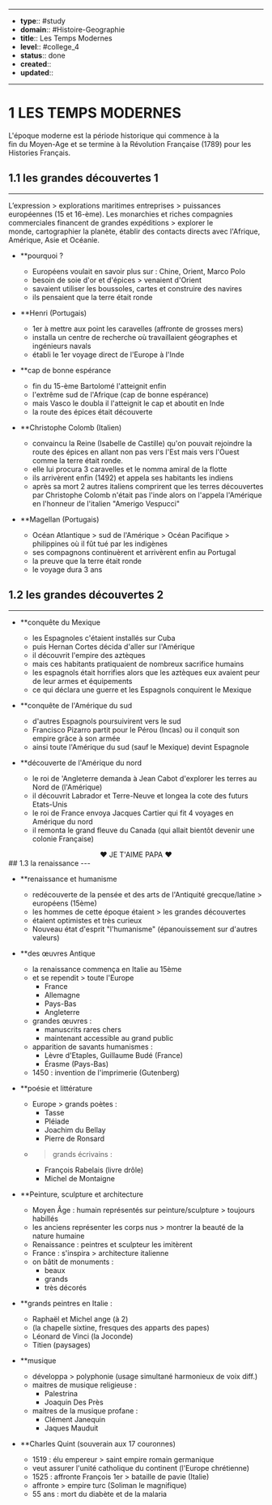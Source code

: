 
---
- **type**:: #study
- **domain**:: #Histoire-Geographie 
- **title**:: Les Temps Modernes
- **level**:: #college_4
- **status**:: done
- **created**:: 
- **updated**:: 
---


# 1	LES TEMPS MODERNES



L'époque moderne est la période historique qui commence à la fin du Moyen-Age et se termine à la Révolution Française (1789) pour les Histories Français. 

## 1.1	les grandes découvertes 1
---

L’expression > explorations maritimes entreprises > puissances  européennes (15 et 16-ème). 
Les monarchies et riches compagnies commerciales financent de grandes expéditions > explorer le monde, cartographier la planète, établir des contacts directs avec l'Afrique, Amérique, Asie et Océanie.

- **pourquoi ?
	- Européens voulait en savoir plus sur : Chine, Orient, Marco Polo 
	- besoin de soie d'or et d'épices > venaient d'Orient
	- savaient utiliser les boussoles, cartes et construire des navires
	- ils pensaient que la terre était ronde 

- **Henri (Portugais)
	- 1er à mettre aux point les caravelles (affronte de grosses mers)
	- installa un centre de recherche où travaillaient géographes et ingénieurs navals
	- établi le 1er voyage direct de l'Europe à l'Inde

- **cap de bonne espérance
	- fin du 15-ème Bartolomé l'atteignit enfin          
	- l'extrême sud de l'Afrique (cap de bonne espérance)
	- mais Vasco le doubla il l'atteignit le cap et aboutit en Inde
	- la route des épices était découverte

- **Christophe Colomb (Italien)
	- convaincu la Reine (Isabelle de Castille) qu'on pouvait rejoindre la route des épices en allant non pas vers l'Est mais vers l'Ouest comme la terre était ronde.
	- elle lui procura 3 caravelles et le nomma amiral de la flotte 
	- ils arrivèrent enfin (1492) et appela ses habitants les indiens
	- après sa mort 2 autres italiens comprirent que les terres découvertes par Christophe Colomb n'était pas l'inde alors on       l'appela l'Amérique en l'honneur de l'italien "Amerigo Vespucci"

- **Magellan (Portugais)
	- Océan Atlantique > sud de l'Amérique > Océan Pacifique > philippines où il fût tué par les indigènes
	- ses compagnons continuèrent et arrivèrent enfin au Portugal
	- la preuve que la terre était ronde
	- le voyage dura 3 ans

## 1.2	les grandes découvertes 2
---

- **conquête du Mexique
	- les Espagnoles c'étaient installés sur Cuba
	- puis Hernan Cortes décida d'aller sur l'Amérique
	- il découvrit l'empire des aztèques 
	- mais ces habitants pratiquaient de nombreux sacrifice humains
	- les espagnols était horrifies alors que les aztèques eux avaient peur de leur armes et équipements 
	- ce qui déclara une guerre et les Espagnols conquirent le Mexique

- **conquête de l'Amérique du sud
	- d'autres Espagnols poursuivirent vers le sud 
	- Francisco Pizarro partit pour le Pérou (Incas) ou il conquit son empire grâce à son armée
	- ainsi toute l'Amérique du sud (sauf le Mexique) devint Espagnole

- **découverte de l'Amérique du nord
	- le roi de 'Angleterre demanda à Jean Cabot d'explorer les terres au Nord de (l'Amérique)
	- il découvrit Labrador et Terre-Neuve et longea la cote des futurs Etats-Unis
	- le roi de France envoya Jacques Cartier qui fit 4 voyages en Amérique du nord 
	- il remonta le grand fleuve du Canada (qui allait bientôt devenir une colonie Française)


<center> ❤️ JE T'AIME PAPA ❤️</center>
## 1.3	la renaissance
---

- **renaissance et humanisme 
	- redécouverte de la pensée et des arts de l'Antiquité grecque/latine > européens (15ème)
	- les hommes de cette époque étaient > les grandes découvertes
	- étaient optimistes et très curieux
	- Nouveau état d'esprit "l'humanisme" (épanouissement sur d'autres valeurs)

- **des œuvres Antique
	- la renaissance commença en Italie au 15ème 
	- et se rependit > toute l'Europe 
		- France
		- Allemagne
		-  Pays-Bas
		- Angleterre
	- grandes œuvres : 
		- manuscrits rares chers 
		- maintenant accessible au grand public
	- apparition de savants humanismes :
		- Lèvre d'Etaples, Guillaume Budé (France)
		- Érasme (Pays-Bas)
	- 1450 : invention de l'imprimerie (Gutenberg) 

- **poésie et littérature 
	- Europe > grands poètes :
		- Tasse
		- Pléiade
		- Joachim du Bellay
		- Pierre de Ronsard
	- > grands écrivains :
		- François Rabelais (livre drôle)
		- Michel de Montaigne

- **Peinture, sculpture et architecture
	- Moyen Âge : humain représentés sur peinture/sculpture > toujours habillés
	- les anciens représenter les corps nus > montrer la beauté de la nature humaine
	- Renaissance : peintres et sculpteur les imitèrent
	- France : s'inspira > architecture italienne
	- on bâtit de monuments :
		- beaux
		- grands
		- très décorés

- **grands peintres en Italie :
	- Raphaël et Michel ange (à 2)
	- (la chapelle sixtine, fresques des apparts des papes)
	- Léonard de Vinci (la Joconde)
	- Titien (paysages)

- **musique
	- développa > polyphonie (usage simultané harmonieux de voix diff.)
	- maitres de musique religieuse :
		- Palestrina
		- Joaquin Des Près
	- maitres de la musique profane :
		- Clément Janequin
		- Jaques Mauduit

- **Charles Quint (souverain aux 17 couronnes)
	- 1519 : élu empereur > saint empire romain germanique 
	- veut assurer l'unité catholique du continent (l'Europe chrétienne)
	- 1525 : affronte François 1er > bataille de pavie (Italie) 
	- affronte > empire turc (Soliman le magnifique)
	- 55 ans : mort du diabète et de la malaria 
